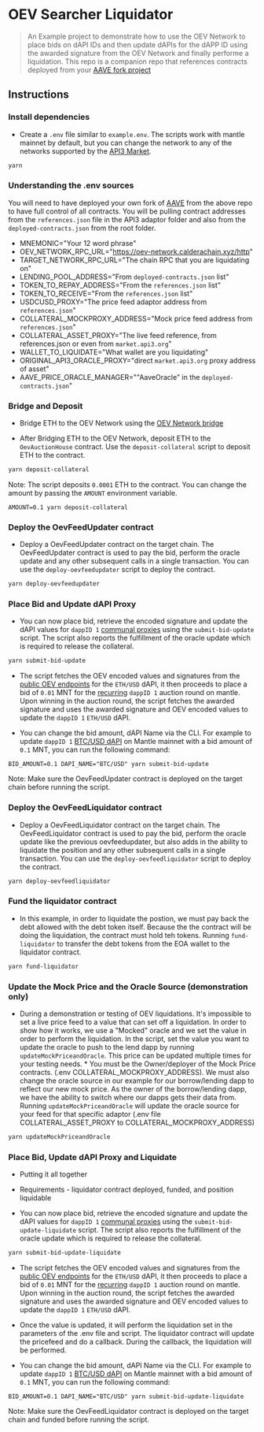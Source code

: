 # OEV Searcher Liquidator

>   An Example project to demonstrate how to use the OEV Network to place bids on dAPI IDs and then update dAPIs for the dAPP ID using the awarded signature from the OEV Network and finally performe a liquidation.  This repo is a companion repo that references contracts deployed from your [AAVE fork project](https://github.com/billyjitsu/aave-v2-cli-demo) 

## Instructions

### Install dependencies

- Create a `.env` file similar to `example.env`. The scripts work with mantle mainnet by default, but you can change the network to any of the networks supported by the [API3 Market](market.api3.org).

```bash
yarn
```

### Understanding the .env sources

You will need to have deployed your own fork of [AAVE](https://github.com/billyjitsu/aave-v2-cli-demo) from the above repo to have full control of all contracts. You will be pulling contract addresses from the `references.json` file in the API3 adaptor folder and also from the `deployed-contracts.json` from the root folder.

- MNEMONIC="Your 12 word phrase"
- OEV_NETWORK_RPC_URL="https://oev-network.calderachain.xyz/http"
- TARGET_NETWORK_RPC_URL="The chain RPC that you are liquidating on"
- LENDING_POOL_ADDRESS="From `deployed-contracts.json` list"
- TOKEN_TO_REPAY_ADDRESS="From the `references.json` list"
- TOKEN_TO_RECEIVE="From the `references.json` list"
- USDCUSD_PROXY="The price feed adaptor address from `references.json`"
- COLLATERAL_MOCKPROXY_ADDRESS="Mock price feed address from `references.json`"
- COLLATERAL_ASSET_PROXY="The live feed reference, from references.json or even from `market.api3.org`"
- WALLET_TO_LIQUIDATE="What wallet are you liquidating"
- ORIGINAL_API3_ORACLE_PROXY="direct `market.api3.org` proxy address of asset"
- AAVE_PRICE_ORACLE_MANAGER=""AaveOracle" in the `deployed-contracts.json`"

### Bridge and Deposit

- Bridge ETH to the OEV Network using the [OEV Network bridge](https://oev-network.bridge.caldera.xyz/)

- After Bridging ETH to the OEV Network, deposit ETH to the `OevAuctionHouse` contract. Use the `deposit-collateral` script to deposit ETH to the contract.

```bash
yarn deposit-collateral
```

Note: The script deposits `0.0001` ETH to the contract. You can change the amount by passing the `AMOUNT` environment variable.

```
AMOUNT=0.1 yarn deposit-collateral 
```
### Deploy the OevFeedUpdater contract

- Deploy a OevFeedUpdater contract on the target chain. The OevFeedUpdater contract is used to pay the bid, perform the oracle update and any other subsequent calls in a single transaction. You can use the `deploy-oevfeedupdater` script to deploy the contract.
```bash
yarn deploy-oevfeedupdater
```

### Place Bid and Update dAPI Proxy

- You can now place bid, retrieve the encoded signature and update the dAPI values for `dappID 1` [communal proxies](https://docs.api3.org/dapps/integration/contract-integration.html#api3readerproxyv1) using the `submit-bid-update` script. The script also reports the fulfillment of the oracle update which is required to release the collateral.

```bash
yarn submit-bid-update
```

- The script fetches the OEV encoded values and signatures from the [public OEV endpoints](https://docs.api3.org/oev-searchers/in-depth/dapis/#oev-endpoints) for the `ETH/USD` dAPI, it then proceeds to place a bid of `0.01` MNT for the [recurring](https://docs.api3.org/oev-searchers/in-depth/oev-searching.html#auction-schedule) `dappID 1` auction round on mantle. Upon winning in the auction round, the script fetches the awarded signature and uses the awarded signature and OEV encoded values to update the `dappID 1` `ETH/USD` dAPI. 

- You can change the bid amount, dAPI Name via the CLI. For example to update `dappID 1` [BTC/USD dAPI](https://market.api3.org/mantle/btc-usd) on Mantle mainnet with a bid amount of `0.1` MNT, you can run the following command:

```
BID_AMOUNT=0.1 DAPI_NAME="BTC/USD" yarn submit-bid-update
```

Note: Make sure the OevFeedUpdater contract is deployed on the target chain before running the script.

### Deploy the OevFeedLiquidator contract

- Deploy a OevFeedLiquidator contract on the target chain. The OevFeedLiquidator contract is used to pay the bid, perform the oracle update like the previous oevfeedupdater, but also adds in the ability to liquidate the position and any other subsequent calls in a single transaction. You can use the `deploy-oevfeedliquidator` script to deploy the contract.
```bash
yarn deploy-oevfeedliquidator
```

### Fund the liquidator contract

- In this example, in order to liquidate the postion, we must pay back the debt allowed with the debt token  itself.  Because the the contract will be doing the liquidation, the contract must hold teh tokens.  Running `fund-liquidator` to transfer the debt tokens from the EOA wallet to the liquidator contract.
```bash
yarn fund-liquidator
```

### Update the Mock Price and the Oracle Source (demonstration only)

- During a demonstration or testing of OEV liquidations.  It's impossible to set a live price feed to a value that can set off a liquidation.  In order to show how it works, we use a "Mocked" oracle and we set the value in order to perform the liquidation. In the script, set the value you want to update the oracle to push to the lend dapp by running `updateMockPriceandOracle`.  This price can be updated multiple times for your testing needs. * You must be the Owner/deployer of the Mock Price contracts. (.env COLLATERAL_MOCKPROXY_ADDRESS). We must also change the oracle source in our example for our borrow/lending dapp to reflect our new mock price.  As the owner of the borrow/lending dapp, we have the ability to switch where our dapps gets their data from.  Running `updateMockPriceandOracle` will update the oracle source for your feed for that specific adaptor (.env file COLLATERAL_ASSET_PROXY to COLLATERAL_MOCKPROXY_ADDRESS)
```bash
yarn updateMockPriceandOracle
```

### Place Bid, Update dAPI Proxy and Liquidate
- Putting it all together
- Requirements - liquidator contract deployed, funded, and position liquidable

- You can now place bid, retrieve the encoded signature and update the dAPI values for `dappID 1` [communal proxies](https://docs.api3.org/dapps/integration/contract-integration.html#api3readerproxyv1) using the `submit-bid-update-liquidate` script. The script also reports the fulfillment of the oracle update which is required to release the collateral.

```bash
yarn submit-bid-update-liquidate
```

- The script fetches the OEV encoded values and signatures from the [public OEV endpoints](https://docs.api3.org/oev-searchers/in-depth/dapis/#oev-endpoints) for the `ETH/USD` dAPI, it then proceeds to place a bid of `0.01` MNT for the [recurring](https://docs.api3.org/oev-searchers/in-depth/oev-searching.html#auction-schedule) `dappID 1` auction round on mantle. Upon winning in the auction round, the script fetches the awarded signature and uses the awarded signature and OEV encoded values to update the `dappID 1` `ETH/USD` dAPI.

- Once the value is updated, it will perform the liquidation set in the parameters of the .env file and script.  The liquidator contract will update the pricefeed and do a callback.  During the callback, the liquidation will be performed. 

- You can change the bid amount, dAPI Name via the CLI. For example to update `dappID 1` [BTC/USD dAPI](https://market.api3.org/mantle/btc-usd) on Mantle mainnet with a bid amount of `0.1` MNT, you can run the following command:

```
BID_AMOUNT=0.1 DAPI_NAME="BTC/USD" yarn submit-bid-update-liquidate
```

Note: Make sure the OevFeedLiquidator contract is deployed on the target chain and funded before running the script.